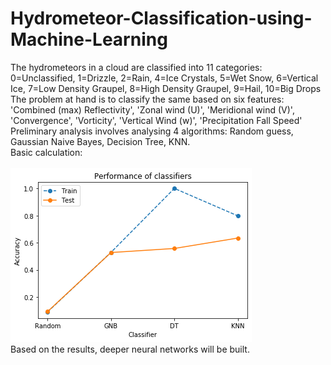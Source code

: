 # Hydrometeor-Classification-using-Machine-Learning
The hydrometeors in a cloud are classified into 11 categories: <br>
0=Unclassified, 1=Drizzle, 2=Rain, 4=Ice Crystals, 5=Wet Snow, 6=Vertical Ice, 7=Low Density Graupel, 8=High Density Graupel, 9=Hail, 10=Big Drops <br>
The problem at hand is to classify the same based on six features: <br>
'Combined (max) Reflectivity', 'Zonal wind (U)', 'Meridional wind (V)', 'Convergence', 'Vorticity', 'Vertical Wind (w)', 'Precipitation Fall Speed' <br>
Preliminary analysis involves analysing 4 algorithms: Random guess, Gaussian Naive Bayes, Decision Tree, KNN.<br>
Basic calculation:<br><br>
![Accuracy for baseline model](https://github.com/yashgokhale/Hydrometeor-Classification-using-Machine-Learning/blob/master/acc.png) <br>
Based on the results, deeper neural networks will be built.

